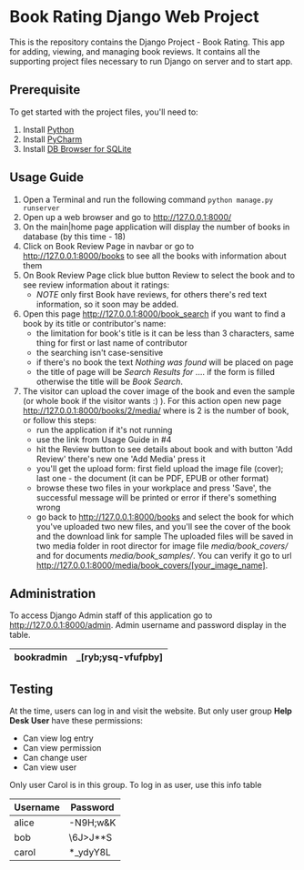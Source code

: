 # Book Rating Django Web Project

This is the repository contains the Django Project - Book Rating. This app for adding, viewing, and managing book
reviews. It contains all the supporting project files necessary to run Django on server and to start app.

## Prerequisite

To get started with the project files, you'll need to:

1. Install [Python](https://www.python.org/downloads/)
2. Install [PyCharm](https://www.jetbrains.com/help/pycharm/installation-guide.html#standalone)
3. Install [DB Browser for SQLite](https://sqlitebrowser.org/dl/)

## Usage Guide

1. Open a Terminal and run the following command `python manage.py runserver`
2. Open up a web browser and go to http://127.0.0.1:8000/
3. On the main|home page application will display the number of books in database (by this time - 18)
4. Click on Book Review Page in navbar or go to http://127.0.0.1:8000/books to see all the books with information about
   them
5. On Book Review Page click blue button Review to select the book and to see review information about it ratings:
    - _NOTE_ only first Book have reviews, for others there's red text information, so it soon may be added.
6. Open this page http://127.0.0.1:8000/book_search if you want to find a book by its title or contributor's name:
    - the limitation for book's title is it can be less than 3 characters, same thing for first or last name of
      contributor
    - the searching isn't case-sensitive
    - if there's no book the text _Nothing was found_ will be placed on page
    - the title of page will be _Search Results for_ .... if the form is filled otherwise the title will be _Book
      Search_.
7. The visitor can upload the cover image of the book and even the sample (or whole book if the visitor wants :) ). For
   this action open new page http://127.0.0.1:8000/books/2/media/ where is 2 is the number of book, or follow this
   steps:
    - run the application if it's not running
    - use the link from Usage Guide in #4
    - hit the Review button to see details about book and with button 'Add Review' there's new one 'Add Media' press it
    - you'll get the upload form: first field upload the image file (cover); last one - the document (it can be PDF,
      EPUB or other format)
    - browse these two files in your workplace and press 'Save', the successful message will be printed or error if
      there's something wrong
    - go back to http://127.0.0.1:8000/books and select the book for which you've uploaded two new files, and you'll see
      the cover of the book and the download link for sample The uploaded files will be saved in two media folder in
      root director for image file _media/book_covers/_ and for documents
      _media/book_samples/_. You can verify it go to url http://127.0.0.1:8000/media/book_covers/[your_image_name].

## Administration

To access Django Admin staff of this application go to http://127.0.0.1:8000/admin. Admin username and password display
in the table.

| bookradmin      | _[ryb;ysq-vfufpby] |
| ----------- | ----------- |

## Testing

At the time, users can log in and visit the website. But only user group **Help Desk User**
have these permissions:

- Can view log entry
- Can view permission
- Can change user
- Can view user

Only user Carol is in this group. To log in as user, use this info table

| Username      | Password |
| ----------- | ----------- |
| alice      | -N9H;w&K       |
| bob   | \6J>J**S        |
| carol | *_ydyY8L |
